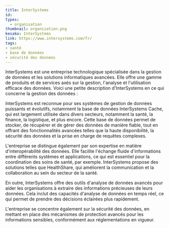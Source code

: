 ```yaml
---
title: InterSystems
id: 
types:
  - organisation
thumbnail: organisation.png
kesako: InterSystems
link: https://www.intersystems.com/fr/
tags:
- santé
- base de données
- sécurité des données
---
```


InterSystems est une entreprise technologique spécialisée dans la gestion de données et les solutions informatiques avancées. Elle offre une gamme de produits et de services axés sur la gestion, l'analyse et l'utilisation efficace des données. Voici une petite description d'InterSystems en ce qui concerne la gestion des données :

InterSystems est reconnue pour ses systèmes de gestion de données puissants et évolutifs, notamment la base de données InterSystems Cache, qui est largement utilisée dans divers secteurs, notamment la santé, la finance, la logistique, et plus encore. Cette base de données permet de stocker, de récupérer et de gérer des données de manière fiable, tout en offrant des fonctionnalités avancées telles que la haute disponibilité, la sécurité des données et la prise en charge de requêtes complexes.

L'entreprise se distingue également par son expertise en matière d'interopérabilité des données. Elle facilite l'échange fluide d'informations entre différents systèmes et applications, ce qui est essentiel pour la coordination des soins de santé, par exemple. InterSystems propose des solutions telles que HealthShare, qui améliorent la communication et la collaboration au sein du secteur de la santé.

En outre, InterSystems offre des outils d'analyse de données avancés pour aider les organisations à extraire des informations précieuses de leurs données. Cela inclut des capacités d'analyse de données en temps réel, ce qui permet de prendre des décisions éclairées plus rapidement.

L'entreprise se concentre également sur la sécurité des données, en mettant en place des mécanismes de protection avancés pour les informations sensibles, conformément aux réglementations en vigueur.

